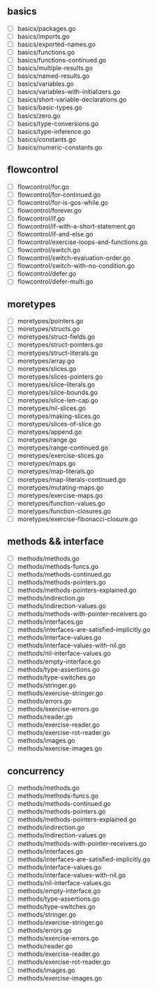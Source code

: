## basics
* [ ]  basics/packages.go
* [ ]  basics/imports.go
* [ ]  basics/exported-names.go
* [ ]  basics/functions.go
* [ ]  basics/functions-continued.go
* [ ]  basics/multiple-results.go
* [ ]  basics/named-results.go
* [ ]  basics/variables.go
* [ ]  basics/variables-with-initializers.go
* [ ]  basics/short-variable-declarations.go
* [ ]  basics/basic-types.go
* [ ]  basics/zero.go
* [ ]  basics/type-conversions.go
* [ ]  basics/type-inference.go
* [ ]  basics/constants.go
* [ ]  basics/numeric-constants.go

## flowcontrol
* [ ]  flowcontrol/for.go
* [ ]  flowcontrol/for-continued.go
* [ ]  flowcontrol/for-is-gos-while.go
* [ ]  flowcontrol/forever.go
* [ ]  flowcontrol/if.go
* [ ]  flowcontrol/if-with-a-short-statement.go
* [ ]  flowcontrol/if-and-else.go
* [ ]  flowcontrol/exercise-loops-and-functions.go
* [ ]  flowcontrol/switch.go
* [ ]  flowcontrol/switch-evaluation-order.go
* [ ]  flowcontrol/switch-with-no-condition.go
* [ ]  flowcontrol/defer.go
* [ ]  flowcontrol/defer-multi.go

## moretypes
* [ ]  moretypes/pointers.go
* [ ]  moretypes/structs.go
* [ ]  moretypes/struct-fields.go
* [ ]  moretypes/struct-pointers.go
* [ ]  moretypes/struct-literals.go
* [ ]  moretypes/array.go
* [ ]  moretypes/slices.go
* [ ]  moretypes/slices-pointers.go
* [ ]  moretypes/slice-literals.go
* [ ]  moretypes/slice-bounds.go
* [ ]  moretypes/slice-len-cap.go
* [ ]  moretypes/nil-slices.go
* [ ]  moretypes/making-slices.go
* [ ]  moretypes/slices-of-slice.go
* [ ]  moretypes/append.go
* [ ]  moretypes/range.go
* [ ]  moretypes/range-continued.go
* [ ]  moretypes/exercise-slices.go
* [ ]  moretypes/maps.go
* [ ]  moretypes/map-literals.go
* [ ]  moretypes/map-literals-continued.go
* [ ]  moretypes/mutating-maps.go
* [ ]  moretypes/exercise-maps.go
* [ ]  moretypes/function-values.go
* [ ]  moretypes/function-closures.go
* [ ]  moretypes/exercise-fibonacci-closure.go

## methods && interface
* [ ]  methods/methods.go
* [ ]  methods/methods-funcs.go
* [ ]  methods/methods-continued.go
* [ ]  methods/methods-pointers.go
* [ ]  methods/methods-pointers-explained.go
* [ ]  methods/indirection.go
* [ ]  methods/indirection-values.go
* [ ]  methods/methods-with-pointer-receivers.go
* [ ]  methods/interfaces.go
* [ ]  methods/interfaces-are-satisfied-implicitly.go
* [ ]  methods/interface-values.go
* [ ]  methods/interface-values-with-nil.go
* [ ]  methods/nil-interface-values.go
* [ ]  methods/empty-interface.go
* [ ]  methods/type-assertions.go
* [ ]  methods/type-switches.go
* [ ]  methods/stringer.go
* [ ]  methods/exercise-stringer.go
* [ ]  methods/errors.go
* [ ]  methods/exercise-errors.go
* [ ]  methods/reader.go
* [ ]  methods/exercise-reader.go
* [ ]  methods/exercise-rot-reader.go
* [ ]  methods/images.go
* [ ]  methods/exercise-images.go

## concurrency
* [ ]  methods/methods.go
* [ ]  methods/methods-funcs.go
* [ ]  methods/methods-continued.go
* [ ]  methods/methods-pointers.go
* [ ]  methods/methods-pointers-explained.go
* [ ]  methods/indirection.go
* [ ]  methods/indirection-values.go
* [ ]  methods/methods-with-pointer-receivers.go
* [ ]  methods/interfaces.go
* [ ]  methods/interfaces-are-satisfied-implicitly.go
* [ ]  methods/interface-values.go
* [ ]  methods/interface-values-with-nil.go
* [ ]  methods/nil-interface-values.go
* [ ]  methods/empty-interface.go
* [ ]  methods/type-assertions.go
* [ ]  methods/type-switches.go
* [ ]  methods/stringer.go
* [ ]  methods/exercise-stringer.go
* [ ]  methods/errors.go
* [ ]  methods/exercise-errors.go
* [ ]  methods/reader.go
* [ ]  methods/exercise-reader.go
* [ ]  methods/exercise-rot-reader.go
* [ ]  methods/images.go
* [ ]  methods/exercise-images.go